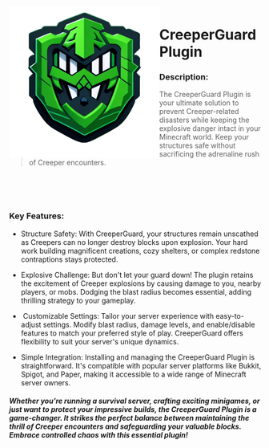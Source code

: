 <img alt="creeper-guard-logo" align="left" width="300" height="300" src="CreeperGuardIcon.png">
<h1>CreeperGuard Plugin</h1>

### Description:
> The CreeperGuard Plugin is your ultimate solution to prevent Creeper-related disasters while keeping the explosive danger intact in your Minecraft world. Keep your structures safe without sacrificing the adrenaline rush of Creeper encounters.

</br>
</br>
</br>

### Key Features:
- Structure Safety: With CreeperGuard, your structures remain unscathed as Creepers can no longer destroy blocks upon explosion. Your hard work building magnificent creations, cozy shelters, or complex redstone contraptions stays protected.

- Explosive Challenge: But don't let your guard down! The plugin retains the excitement of Creeper explosions by causing damage to you, nearby players, or mobs. Dodging the blast radius becomes essential, adding thrilling strategy to your gameplay.

- ️ Customizable Settings: Tailor your server experience with easy-to-adjust settings. Modify blast radius, damage levels, and enable/disable features to match your preferred style of play. CreeperGuard offers flexibility to suit your server's unique dynamics.

- Simple Integration: Installing and managing the CreeperGuard Plugin is straightforward. It's compatible with popular server platforms like Bukkit, Spigot, and Paper, making it accessible to a wide range of Minecraft server owners.

##### Whether you're running a survival server, crafting exciting minigames, or just want to protect your impressive builds, the CreeperGuard Plugin is a game-changer. It strikes the perfect balance between maintaining the thrill of Creeper encounters and safeguarding your valuable blocks. Embrace controlled chaos with this essential plugin! 
